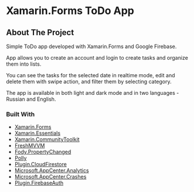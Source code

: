 <h1>Xamarin.Forms ToDo App</h1>

## About The Project

<p>Simple ToDo app developed with Xamarin.Forms and Google Firebase.</p>
<p>App allows you to create an account and login to create tasks and organize them into lists.</p>
<p>You can see the tasks for the selected date in realtime mode, edit and delete them with swipe action, and filter them by selecting category.</p>
<p>The app is available in both light and dark mode and in two languages - Russian and English.</p>

### Built With

* [Xamarin.Forms](https://docs.microsoft.com/en-us/xamarin/xamarin-forms/)
* [Xamarin.Essentials](https://docs.microsoft.com/en-us/xamarin/essentials/)
* [Xamarin.CommunityToolkit](https://docs.microsoft.com/en-us/xamarin/community-toolkit/)
* [FreshMVVM](https://github.com/rid00z/FreshMvvm)
* [Fody.PropertyChanged](https://github.com/Fody/PropertyChanged)
* [Polly](https://github.com/App-vNext/Polly)
* [Plugin.CloudFirestore](https://github.com/f-miyu/Plugin.CloudFirestore)
* [Microsoft.AppCenter.Analytics](https://www.nuget.org/packages/Microsoft.AppCenter.Analytics/)
* [Microsoft.AppCenter.Crashes](https://www.nuget.org/packages/Microsoft.AppCenter.Crashes/)
* [Plugin.FirebaseAuth](https://github.com/f-miyu/Plugin.FirebaseAuth)

